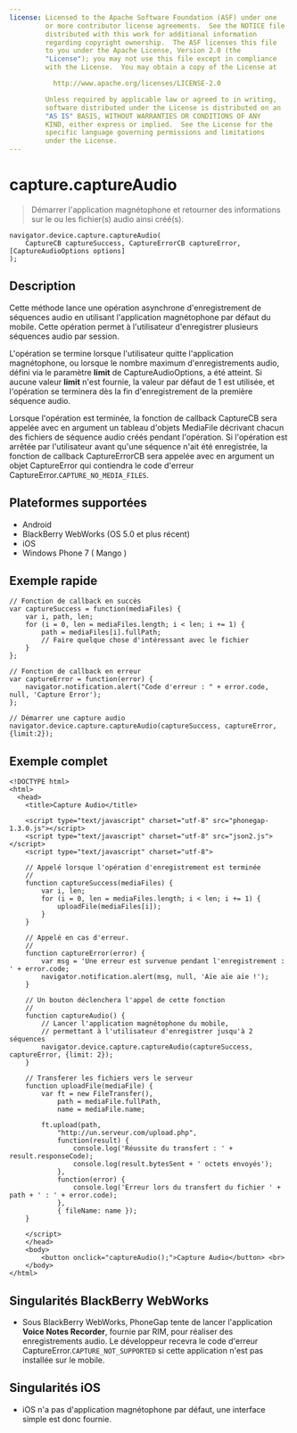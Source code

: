 ```yaml
---
license: Licensed to the Apache Software Foundation (ASF) under one
         or more contributor license agreements.  See the NOTICE file
         distributed with this work for additional information
         regarding copyright ownership.  The ASF licenses this file
         to you under the Apache License, Version 2.0 (the
         "License"); you may not use this file except in compliance
         with the License.  You may obtain a copy of the License at

           http://www.apache.org/licenses/LICENSE-2.0

         Unless required by applicable law or agreed to in writing,
         software distributed under the License is distributed on an
         "AS IS" BASIS, WITHOUT WARRANTIES OR CONDITIONS OF ANY
         KIND, either express or implied.  See the License for the
         specific language governing permissions and limitations
         under the License.
---
```


capture.captureAudio
====================

> Démarrer l'application magnétophone et retourner des informations sur le ou les fichier(s) audio ainsi créé(s).

    navigator.device.capture.captureAudio( 
	    CaptureCB captureSuccess, CaptureErrorCB captureError,  [CaptureAudioOptions options]
	);

Description
-----------

Cette méthode lance une opération asynchrone d'enregistrement de séquences audio en utilisant l'application magnétophone par défaut du mobile.  Cette opération permet à l'utilisateur d'enregistrer plusieurs séquences audio par session.

L'opération se termine lorsque l'utilisateur quitte l'application magnétophone, ou lorsque le nombre maximum d'enregistrements audio, défini via le paramètre __limit__ de CaptureAudioOptions, a été atteint.  Si aucune valeur __limit__ n'est fournie, la valeur par défaut de 1 est utilisée, et l'opération se terminera dès la fin d'enregistrement de la première séquence audio.

Lorsque l'opération est terminée, la fonction de callback CaptureCB sera appelée avec en argument un tableau d'objets MediaFile décrivant chacun des fichiers de séquence audio créés pendant l'opération.  Si l'opération est arrêtée par l'utilisateur avant qu'une séquence n'ait été enregistrée, la fonction de callback CaptureErrorCB sera appelée avec en argument un objet CaptureError qui contiendra le code d'erreur CaptureError.`CAPTURE_NO_MEDIA_FILES`.

Plateformes supportées
----------------------

- Android
- BlackBerry WebWorks (OS 5.0 et plus récent)
- iOS
- Windows Phone 7 ( Mango )

Exemple rapide
--------------

    // Fonction de callback en succès
    var captureSuccess = function(mediaFiles) {
        var i, path, len;
        for (i = 0, len = mediaFiles.length; i < len; i += 1) {
            path = mediaFiles[i].fullPath;
            // Faire quelque chose d'intéressant avec le fichier
        }
    };

    // Fonction de callback en erreur
    var captureError = function(error) {
        navigator.notification.alert("Code d'erreur : " + error.code, null, 'Capture Error');
    };

    // Démarrer une capture audio
    navigator.device.capture.captureAudio(captureSuccess, captureError, {limit:2});

Exemple complet
---------------

    <!DOCTYPE html>
    <html>
      <head>
        <title>Capture Audio</title>

        <script type="text/javascript" charset="utf-8" src="phonegap-1.3.0.js"></script>
        <script type="text/javascript" charset="utf-8" src="json2.js"></script>
        <script type="text/javascript" charset="utf-8">

        // Appelé lorsque l'opération d'enregistrement est terminée
        //
        function captureSuccess(mediaFiles) {
            var i, len;
            for (i = 0, len = mediaFiles.length; i < len; i += 1) {
                uploadFile(mediaFiles[i]);
            }	    
        }

        // Appelé en cas d'erreur.
        // 
        function captureError(error) {
	        var msg = 'Une erreur est survenue pendant l'enregistrement : ' + error.code;
            navigator.notification.alert(msg, null, 'Aïe aïe aïe !');
        }

        // Un bouton déclenchera l'appel de cette fonction
        //
        function captureAudio() {
            // Lancer l'application magnétophone du mobile, 
            // permettant à l'utilisateur d'enregistrer jusqu'à 2 séquences
            navigator.device.capture.captureAudio(captureSuccess, captureError, {limit: 2});
        }

        // Transferer les fichiers vers le serveur
        function uploadFile(mediaFile) {
            var ft = new FileTransfer(),
                path = mediaFile.fullPath,
                name = mediaFile.name;

            ft.upload(path,
                "http://un.serveur.com/upload.php",
                function(result) {
                    console.log('Réussite du transfert : ' + result.responseCode);
                    console.log(result.bytesSent + ' octets envoyés');
                },
                function(error) {
                    console.log('Erreur lors du transfert du fichier ' + path + ' : ' + error.code);
                },
                { fileName: name });   
        }

        </script>
        </head>
        <body>
            <button onclick="captureAudio();">Capture Audio</button> <br>
        </body>
    </html>

Singularités BlackBerry WebWorks
--------------------------------

- Sous BlackBerry WebWorks, PhoneGap tente de lancer l'application __Voice Notes Recorder__, fournie par RIM, pour réaliser des enregistrements audio.  Le développeur recevra le code d'erreur CaptureError.`CAPTURE_NOT_SUPPORTED` si cette application n'est pas installée sur le mobile.

Singularités iOS
----------------

- iOS n'a pas d'application magnétophone par défaut, une interface simple est donc fournie.
